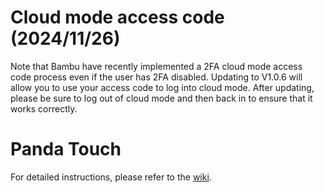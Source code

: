 # Cloud mode access code (2024/11/26)
Note that Bambu have recently implemented a 2FA cloud mode access code process even if the user has 2FA disabled. Updating to V1.0.6 will allow you to use your access code to log into cloud mode. After updating, please be sure to log out of cloud mode and then back in to ensure that it works correctly.

# Panda Touch
For detailed instructions, please refer to the [wiki](https://bttwiki.com/PandaTouch.html).
